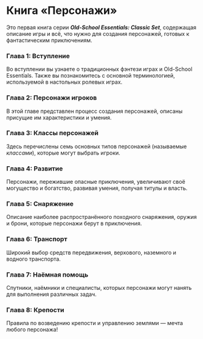 # Книга «Персонажи»

Это первая книга серии _**Old-School Essentials: Classic Set**_, содержащая описание игры и всё, что нужно для создания персонажей, готовых к фантастическим приключениям.

### Глава 1: Вступление

Во вступлении вы узнаете о традиционных фэнтези играх и Old-School Essentials. Также вы познакомитесь с основной терминологией, используемой в настольных ролевых играх.

### Глава 2: Персонажи игроков

В этой главе представлен процесс создания персонажей, описаны присущие им характеристики и умения.

### Глава 3: Классы персонажей

Здесь перечислены семь основных типов персонажей (называемые _классами_), которые могут выбрать игроки.

### Глава 4: Развитие

Персонажи, пережившие опасные приключения, увеличивают своё могущество и богатство, развивая умения, получая титулы и власть.

### Глава 5: Снаряжение

Описание наиболее распространённого походного снаряжения, оружия и брони, которые персонажи берут в приключения.

### Глава 6: Транспорт

Широкий выбор средств передвижения, верхового, наземного и водного транспорта.

### Глава 7: Наёмная помощь

Спутники, наёмники и специалисты, которых персонажи могут нанять для выполнения различных задач.

### Глава 8: Крепости

Правила по возведению крепости и управлению землями — мечта любого персонажа!

